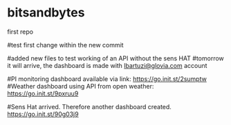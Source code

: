 # bitsandbytes
first repo

#test first change within the new commit

#added new files to test working of an API without the sens HAT
#tomorrow it will arrive, the dashboard is made with lbartuzi@glovia.com account 

#PI monitoring dashboard available via link: https://go.init.st/2sumptw
#Weather dashboard using API from open weather: https://go.init.st/9pxruu9

#Sens Hat arrived. Therefore another dashboard created. https://go.init.st/90g03j9

